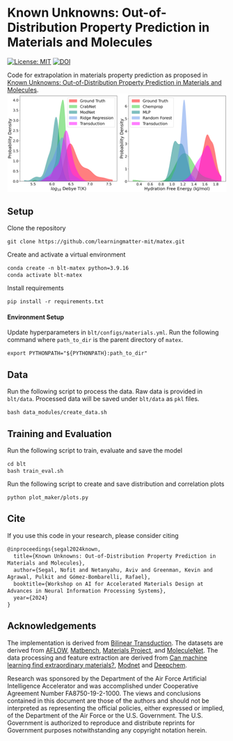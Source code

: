 # Known Unknowns: Out-of-Distribution Property Prediction in Materials and Molecules
[//]: # (Badges)
[![License: MIT](https://img.shields.io/badge/License-MIT-yellow.svg)](https://opensource.org/licenses/MIT)
[![DOI](https://zenodo.org/badge/DOI/10.5281/zenodo.14983641.svg)](https://doi.org/10.5281/zenodo.14983641)

Code for extrapolation in materials property prediction as proposed in [Known Unknowns: Out-of-Distribution Property Prediction in Materials and Molecules](https://openreview.net/pdf?id=HkfnueE7Ae).
![](motivation.png)


## Setup
Clone the repository
```
git clone https://github.com/learningmatter-mit/matex.git
```
Create and activate a virtual environment
```
conda create -n blt-matex python=3.9.16
conda activate blt-matex
```
Install requirements
```
pip install -r requirements.txt
```
#### Environment Setup
Update hyperparameters in `blt/configs/materials.yml`.
Run the following command where `path_to_dir` is the parent directory of `matex`.
```
export PYTHONPATH="${PYTHONPATH}:path_to_dir"
```


## Data
Run the following script to process the data. Raw data is provided in `blt/data`. Processed data will be saved under `blt/data` as `pkl` files.
```
bash data_modules/create_data.sh
```


## Training and Evaluation
Run the following script to train, evaluate and save the model
```
cd blt
bash train_eval.sh
```

Run the following script to create and save distribution and correlation plots
```
python plot_maker/plots.py
```


## Cite
If you use this code in your research, please consider citing
```
@inproceedings{segal2024known,
  title={Known Unknowns: Out-of-Distribution Property Prediction in Materials and Molecules},
  author={Segal, Nofit and Netanyahu, Aviv and Greenman, Kevin and Agrawal, Pulkit and Gómez-Bombarelli, Rafael},
  booktitle={Workshop on AI for Accelerated Materials Design at Advances in Neural Information Processing Systems},
  year={2024}
}
```


## Acknowledgements
The implementation is derived from [Bilinear Transduction](https://arxiv.org/abs/2304.14329).
The datasets are derived from [AFLOW](https://arxiv.org/abs/1308.5715), [Matbench](https://matbench.materialsproject.org), [Materials Project](www.materialsproject.org), and [MoleculeNet](https://moleculenet.org).
The data processing and feature extraction are derived from [Can machine learning find extraordinary materials?](https://github.com/Kaaiian/can_machine_learning_find_extraordinary_materials), [Modnet](https://github.com/ppdebreuck/modnet) and [Deepchem](https://github.com/deepchem/deepchem).

Research was sponsored by the Department of the Air Force Artificial Intelligence Accelerator and was accomplished under Cooperative Agreement Number FA8750-19-2-1000. The views and conclusions contained in this document are those of the authors and should not be interpreted as representing the official policies, either expressed or implied, of the Department of the Air Force or the U.S. Government. The U.S. Government is authorized to reproduce and distribute reprints for Government purposes notwithstanding any copyright notation herein.

